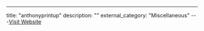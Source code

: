 ---
title: "anthonyprintup"
description: ""
external_category: "Miscellaneous"
---[Visit Website](https://github.com/anthonyprintup)

